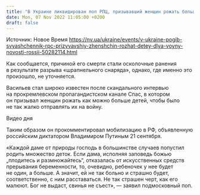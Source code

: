 ```yaml
---
title: "В Украине ликвидирован поп РПЦ, призывавший женщин рожать больше детей для войны"
date: Mon, 07 Nov 2022 11:05:00 +0200
draft: false
---
```

Источник: Новое Время https://nv.ua/ukraine/events/v-ukraine-pogib-svyashchennik-rpc-prizyvavshiy-zhenshchin-rozhat-detey-dlya-voyny-novosti-rossii-50282114.html


Как сообщается, причиной его смерти стали осколочные ранения в результате разрыва «шрапнельного снаряда», однако, где именно это произошло, не уточняется.

Васильев стал широко известен после скандального интервью на прокремлевском пропагандистском канале Спас, в котором он призывал женщин рожать как можно больше детей, чтобы было не так жалко отправлять их на войну.

 Видео дня   

Таким образом он прокомментировал мобилизацию в РФ, объявленную российским диктатором Владимиром Путиным 21 сентября.

«Каждой даме от природы господь в большинстве случаев попустил родить множество деток. Если дама, исполняя заповедь божью „плодитесь и размножайтесь“, отказалась от искусственных средств прерывания беременности, то, очевидно, ребеночек у нее будет не один, а больше. А значит, ей не так больно и страшно будет, соответственно, с ним расставаться. Не так страшен черт, как его малюют. Бог не выдаст, свинья не съест», — заявил подмосковный поп.
